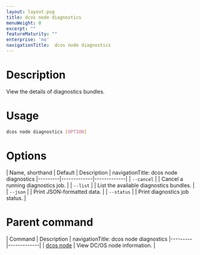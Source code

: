 ```yaml
---
layout: layout.pug
title: dcos node diagnostics
menuWeight: 0
excerpt: ""
featureMaturity: ""
enterprise: 'no'
navigationTitle:  dcos node diagnostics
---
```


<!-- This source repo for this topic is https://github.com/dcos/dcos-docs -->

    
# Description
View the details of diagnostics bundles.

# Usage

```bash
dcos node diagnostics [OPTION]
```

# Options

| Name, shorthand | Default | Description |
navigationTitle:  dcos node diagnostics
|---------|-------------|-------------|
| `--cancel`   |             | Cancel a running diagnostics job. |
| `--list`   |             |  List the available diagnostics bundles. |
| `--json`   |             |  Print JSON-formatted data. |
| `--status`   |             |  Print diagnostics job status. |

# Parent command

| Command | Description |
navigationTitle:  dcos node diagnostics
|---------|-------------|
| [dcos node](/docs/1.10/cli/command-reference/dcos-node/) | View DC/OS node information. | 

<!-- # Examples -->

